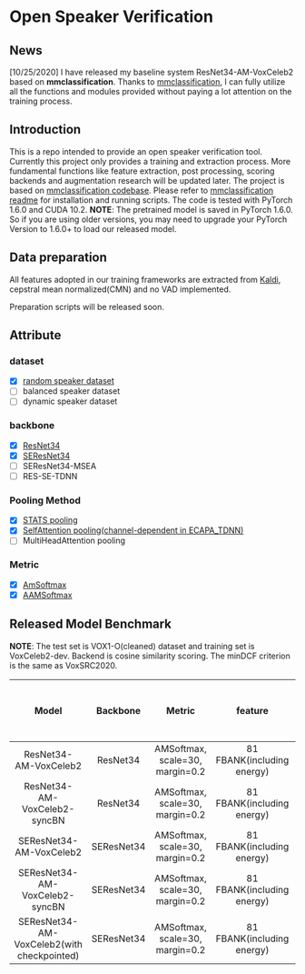 
# Open Speaker Verification

## News

[10/25/2020] I have released my baseline system ResNet34-AM-VoxCeleb2 based on **mmclassification**. Thanks to [mmclassification](https://github.com/open-mmlab/mmclassification), I can fully utilize all the functions and modules provided without paying a lot attention on the training process.

## Introduction

This is a repo intended to provide an open speaker verification tool. Currently this project only provides a training and extraction process. More fundamental functions like feature extraction, post processing, scoring backends and augmentation research will be updated later.
The project is based on [mmclassification codebase](https://github.com/open-mmlab/mmclassification).
Please refer to [mmclassification  readme](README.mmclassification.md) for installation and running scripts.
The code is tested with PyTorch 1.6.0 and CUDA 10.2. **NOTE**: The pretrained model is saved in PyTorch 1.6.0. So if you are using older versions, you may need to upgrade your PyTorch Version to 1.6.0+ to load our released model.

## Data preparation

All features adopted in our training frameworks are extracted from [Kaldi](https://github.com/kaldi-asr/kaldi), cepstral mean normalized(CMN) and no VAD implemented.

Preparation scripts will be released soon.

## Attribute

### dataset

- [x] [random speaker dataset](mmcls/datasets/speaker_dataset.py)
- [ ] balanced speaker dataset
- [ ] dynamic speaker dataset

### backbone

- [x] [ResNet34](mmcls/models/backbones/resnet_cifar.py)
- [x] [SEResNet34](mmcls/models/backbones/seresnet_asv.py)
- [ ] SEResNet34-MSEA
- [ ] RES-SE-TDNN

### Pooling Method

- [x] [STATS pooling](mmcls/models/necks/STP.py)
- [x] [SelfAttention pooling(channel-dependent in ECAPA_TDNN)](mmcls/models/necks/ecapa_ASP.py)
- [ ] MultiHeadAttention pooling

### Metric

- [x] [AmSoftmax](mmcls/models/heads/am_head.py)
- [x] [AAMSoftmax](mmcls/models/heads/aam_head.py)

## Released Model Benchmark

**NOTE**: The test set is VOX1-O(cleaned) dataset and training set is VoxCeleb2-dev. Backend is cosine similarity scoring. The minDCF criterion is the same as  VoxSRC2020.

| Model | Backbone          | Metric | feature | batch size | config | raw EER on Vox1-O(cleaned) | raw DCF | raw EER on Vox1-H | checkpoint |
|:---------:|:-----------------:|:------------:|:------------:|:------------:|:------------:|--------------|:------------:|:------------:|:------------:|
| ResNet34-AM-VoxCeleb2 | ResNet34       | AMSoftmax, scale=30, margin=0.2 | 81 FBANK(including energy) | 128 | [conf](configs/asv/classifier/vox2_resnet34_b128x4.py) | 1.207 | 0.0738 | 2.44 | [ckpt](https://drive.google.com/file/d/1d5cJQsLNUrZ3-IIiBPI8l-7W7G_jqKV8/view?usp=sharing) |
| ResNet34-AM-VoxCeleb2-syncBN | ResNet34 | AMSoftmax, scale=30, margin=0.2 | 81 FBANK(including energy) | 128 | [conf](configs/asv/classifier/vox2_resnet34_b128x4_syncBN.py) | 1.196 | 0.0791 | - | [ckpt](https://drive.google.com/file/d/1rJ9tMGU4OVXQwF66e0Z-0scDc9MmipHo/view?usp=sharing) |
| SEResNet34-AM-VoxCeleb2 | SEResNet34 | AMSoftmax, scale=30, margin=0.2 | 81 FBANK(including energy) | 100 | [conf](configs/asv/classifier/vox2_seresnet34_b100x4.py) | 1.121 | 0.0771 | 2.43 | [ckpt](https://drive.google.com/file/d/1jPIDDNnv_IY5rR5CUA6bqSiw-dSAP_oM/view?usp=sharing) |
| SEResNet34-AM-VoxCeleb2-syncBN | SEResNet34 | AMSoftmax, scale=30, margin=0.2 | 81 FBANK(including energy) | 100 | [conf](configs/asv/classifier/vox2_seresnet34_b100x4_syncBN.py) | 1.175 | 0.0745 | - | realeased soon |
| SEResNet34-AM-VoxCeleb2(with checkpointed) | SEResNet34 | AMSoftmax, scale=30, margin=0.2 | 81 FBANK(including energy) | 128 | [conf](configs/asv/classifier/vox2_seresnet34_b128x4.py) | 1.07 | 0.0747 | 2.43 | - |